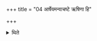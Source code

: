 +++
title = "04 आर्षेयमन्वाचष्टे ऋषिणा हि"

+++

<details><summary>थिते</summary>

आर्षेयमन्वाचष्टे । ऋषिणा हि देवाः पुरुषमनुबुध्यन्त इति विज्ञायते ४
</details>
